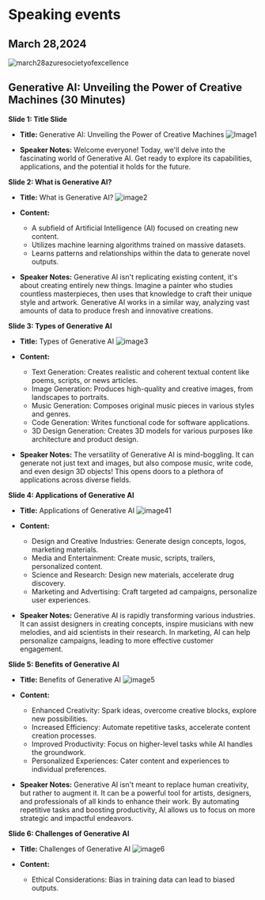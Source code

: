 # Speaking events


March 28,2024
--------------
![march28azuresocietyofexcellence](https://github.com/codedevvenkat/Speaking/assets/68611408/b4f1f66f-a208-497c-bb9e-fd16b3db6d3a)


## Generative AI: Unveiling the Power of Creative Machines (30 Minutes)

**Slide 1: Title Slide**

* **Title:** Generative AI: Unveiling the Power of Creative Machines
![Image1](https://github.com/codedevvenkat/Speaking/assets/68611408/e57c3d6d-4c43-4ce8-b47b-744445108153)

* **Speaker Notes:** 
Welcome everyone! Today, we'll delve into the fascinating world of Generative AI. Get ready to explore its capabilities, applications, and the potential it holds for the future. 

**Slide 2: What is Generative AI?**

* **Title:** What is Generative AI?
![image2](https://github.com/codedevvenkat/Speaking/assets/68611408/76f999fb-9a12-461b-9998-c1ace38c9718)

* **Content:**
    * A subfield of Artificial Intelligence (AI) focused on creating new content.
    * Utilizes machine learning algorithms trained on massive datasets.
    * Learns patterns and relationships within the data to generate novel outputs.
* **Speaker Notes:** 
Generative AI isn't replicating existing content, it's about creating entirely new things. Imagine a painter who studies countless masterpieces, then uses that knowledge to craft their unique style and artwork.  Generative AI works in a similar way, analyzing vast amounts of data to produce fresh and innovative creations. 

**Slide 3: Types of Generative AI**

* **Title:** Types of Generative AI
![image3](https://github.com/codedevvenkat/Speaking/assets/68611408/3f4a5c13-017e-4285-a63a-47c7bf6b4a6e)

* **Content:**
    * Text Generation: Creates realistic and coherent textual content like poems, scripts, or news articles. 
    * Image Generation: Produces high-quality and creative images, from landscapes to portraits.
    * Music Generation: Composes original music pieces in various styles and genres.
    * Code Generation: Writes functional code for software applications.
    * 3D Design Generation: Creates 3D models for various purposes like architecture and product design. 
* **Speaker Notes:** 
The versatility of Generative AI is mind-boggling. It can generate not just text and images, but also compose music, write code, and even design 3D objects! This opens doors to a plethora of applications across diverse fields. 

**Slide 4: Applications of Generative AI**

* **Title:** Applications of Generative AI
![image41](https://github.com/codedevvenkat/Speaking/assets/68611408/8ac448b4-e250-4594-9762-bc5533610acf)


* **Content:**
    * Design and Creative Industries: Generate design concepts, logos, marketing materials.
    * Media and Entertainment: Create music, scripts, trailers, personalized content.
    * Science and Research: Design new materials, accelerate drug discovery.
    * Marketing and Advertising: Craft targeted ad campaigns, personalize user experiences.
* **Speaker Notes:** 
Generative AI is rapidly transforming various industries. It can assist designers in creating concepts, inspire musicians with new melodies, and aid scientists in their research.  In marketing, AI can help personalize campaigns, leading to more effective customer engagement. 

**Slide 5: Benefits of Generative AI**

* **Title:** Benefits of Generative AI
  ![image5](https://github.com/codedevvenkat/Speaking/assets/68611408/54374f22-e0ae-474d-b8b9-80b492075d56)


* **Content:**
    * Enhanced Creativity: Spark ideas, overcome creative blocks, explore new possibilities.
    * Increased Efficiency: Automate repetitive tasks, accelerate content creation processes.
    * Improved Productivity: Focus on higher-level tasks while AI handles the groundwork.
    * Personalized Experiences: Cater content and experiences to individual preferences.
* **Speaker Notes:** 
Generative AI isn't meant to replace human creativity, but rather to augment it. It can be a powerful tool for artists, designers, and professionals of all kinds to enhance their work.  By automating repetitive tasks and boosting productivity, AI allows us to focus on more strategic and impactful endeavors.

**Slide 6: Challenges of Generative AI**

* **Title:** Challenges of Generative AI
![image6](https://github.com/codedevvenkat/Speaking/assets/68611408/b17cc042-a89c-46f1-82ac-32ce387b2cb1)

* **Content:**
    * Ethical Considerations: Bias in training data can lead to biased outputs.

